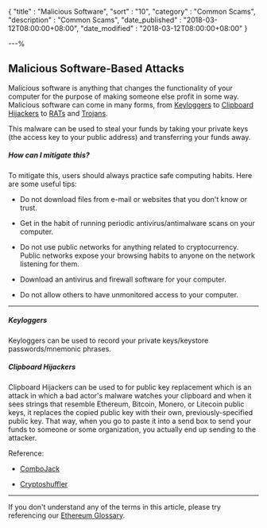 {
"title"       : "Malicious Software",
"sort"        : "10",
"category"    : "Common Scams",
"description" : "Common Scams",
"date_published" : "2018-03-12T08:00:00+08:00",
"date_modified"  : "2018-03-12T08:00:00+08:00"
}

---%


## Malicious Software-Based Attacks

Malicious software is anything that changes the functionality of your computer for the purpose of making someone else profit in some way. Malicious software can come in many forms, from [Keyloggers](https://en.wikipedia.org/wiki/Keystroke_logging) to [Clipboard Hijackers](http://whatis.techtarget.com/definition/clipboard-hijack-attack) to [RATs](https://en.wikipedia.org/wiki/Remote_access_trojan) and [Trojans](https://en.wikipedia.org/wiki/Trojan_horse_(computing)).

This malware can be used to steal your funds by taking your private keys (the access key to your public address) and transferring your funds away.

##### How can I mitigate this?

To mitigate this, users should always practice safe computing habits. Here are some useful tips:

* Do not download files from e-mail or websites that you don't know or trust.

* Get in the habit of running periodic antivirus/antimalware scans on your computer.

* Do not use public networks for anything related to cryptocurrency. Public networks expose your browsing habits to anyone on the network listening for them.

* Download an antivirus and firewall software for your computer.

* Do not allow others to have unmonitored access to your computer.

-----

##### Keyloggers

Keyloggers can be used to record your private keys/keystore passwords/mnemonic phrases.

##### Clipboard Hijackers

Clipboard Hijackers can be used to for public key replacement which is an attack in which a bad actor's malware watches your clipboard and when it sees strings that resemble Ethereum, Bitcoin, Monero, or Litecoin public keys, it replaces the copied public key with their own, previously-specified public key. That way, when you go to paste it into a send box to send your funds to someone or some organization, you actually end up sending to the attacker.

Reference:

* [ComboJack](https://researchcenter.paloaltonetworks.com/2018/03/unit42-sure-ill-take-new-combojack-malware-alters-clipboards-steal-cryptocurrency/)

* [Cryptoshuffler](https://www.kaspersky.com/blog/cryptoshuffler-bitcoin-stealer/19976/)

-----

If you don't understand any of the terms in this article, please try referencing our [Ethereum Glossary](https://support.ethereumcommonwealth.io/getting-started/ethereum-glossary.html).

